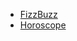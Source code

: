 - [FizzBuzz](/bootcamps/progateid/intermediate-js/week-1/dom/horoscope/)
- [Horoscope](/bootcamps/progateid/intermediate-js/week-1/dom/horoscope/)
